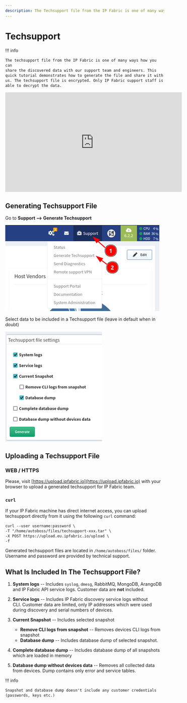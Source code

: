 ```yaml
---
description: The Techsupport file from the IP Fabric is one of many ways how you can share the discovered data with our support team and engineers.
---
```


# Techsupport

!!! info

    The techsupport file from the IP Fabric is one of many ways how you can
    share the discovered data with our support team and engineers. This
    quick tutorial demonstrates how to generate the file and share it with
    us. The techsupport file is encrypted. Only IP Fabric support staff is
    able to decrypt the data.

<iframe width="560" height="315" src="https://www.youtube-nocookie.com/embed/SJZAzYAuXrE" title="YouTube video player" frameborder="0" allow="accelerometer; autoplay; clipboard-write; encrypted-media; gyroscope; picture-in-picture" allowfullscreen></iframe>

## Generating Techsupport File

Go to **Support --> Generate Techsupport**

![Generate techsupport](techsupport/generate.png)

Select data to be included in a Techsupport file (leave in default when in doubt)

![Configure techsupport](techsupport/config.png)

## Uploading a Techsupport File

### WEB / HTTPS

Please, visit [https://upload.ipfabric.io](https://upload.ipfabric.io) with
your browser to upload a generated techsupport for IP Fabric team.

### `curl`

If your IP Fabric machine has direct internet access, you can upload techsupport
directly from it using the following `curl` command:

```shell
curl --user username:password \
-T "/home/autoboss/files/techsupport-xxx.tar" \
-X POST https://upload.eu.ipfabric.io/upload \
-f
```

Generated techsupport files are located in `/home/autoboss/files/` folder. Username and password are provided by technical support.

## What Is Included In The Techsupport File?

1. **System logs** -- Includes `syslog`, `dmesg`, RabbitMQ, MongoDB, ArangoDB and IP Fabric API service logs. Customer data are **not** included.
2. **Service logs** -- Includes IP Fabric discovery service logs without CLI. Customer data are limited, only IP addresses which were used during discovery and serial numbers of devices.
3. **Current Snapshot** -- Includes selected snapshot

   - **Remove CLI logs from snapshot** -- Removes devices CLI logs from snapshot
   - **Database dump** -- Includes database dump of selected snapshot.

4. **Complete database dump** -- Includes database dump of all snapshots which are loaded in memory
5. **Database dump without devices data** -- Removes all collected data from devices. Dump contains only error and service tables.

!!! info

    Snapshot and database dump doesn't include any customer credentials (passwords, keys etc.)
